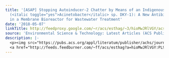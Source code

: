 ```yaml
---
title: '[ASAP] Stopping Autoinducer-2 Chatter by Means of an Indigenous Bacterium
  (<italic toggle="yes">Acinetobacter</italic> sp. DKY-1): A New Antibiofouling Strategy
  in a Membrane Bioreactor for Wastewater Treatment'
date: '2018-05-07'
linkTitle: http://feedproxy.google.com/~r/acs/esthag/~3/hioMwJRlVGY/acs.est.7b05824
source: 'Environmental Science & Technology: Latest Articles (ACS Publications)'
description: |-
  <p><img src="https://pubs.acs.org/appl/literatum/publisher/achs/journals/content/esthag/0/esthag.ahead-of-print/acs.est.7b05824/20180507/images/medium/es-2017-058246_0005.gif" alt="TOC Graphic"/></p><div><cite>Environmental Science & Technology</cite></div><div>DOI: 10.1021/acs.est.7b05824</div><div class="feedflare">
  <a href="http://feeds.feedburner.com/~ff/acs/esthag?a=hioMwJRlVGY:PL9OZRysDHw:yIl2AUoC8zA"><img src="http://feeds.feedburner.com/~ff/acs/esthag?d=yIl2AUoC8zA" border="0"></img></a>
---
```

